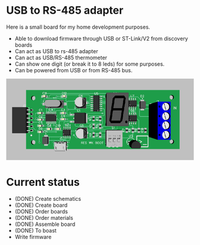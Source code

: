 # USB to RS-485 adapter

Here is a small board for my home development purposes.

- Able to download firmware through USB or ST-Link/V2 from discovery boards
- Can act as USB to rs-485 adapter
- Can act as USB/RS-485 thermometer
- Can show one digit (or break it to 8 leds) for some purposes.
- Can be powered from USB or from RS-485 bus. 

![alt text](https://raw.githubusercontent.com/kiltum/usb-rs485/master/3d_view.png "How it should look")

# Current status

- (DONE) Create schematics
- (DONE) Create board 
- (DONE) Order boards
- (DONE) Order materials
- (DONE) Assemble board
- (DONE) To boast
- Write firmware 
